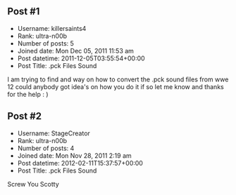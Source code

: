 ## Post #1
- Username: killersaints4
- Rank: ultra-n00b
- Number of posts: 5
- Joined date: Mon Dec 05, 2011 11:53 am
- Post datetime: 2011-12-05T03:55:54+00:00
- Post Title: .pck Files Sound

I am trying to find and way on how to convert the .pck sound files from wwe 12 could anybody got idea's on how you do it if so let me know and thanks for the help : )
## Post #2
- Username: StageCreator
- Rank: ultra-n00b
- Number of posts: 4
- Joined date: Mon Nov 28, 2011 2:19 am
- Post datetime: 2012-02-11T15:37:57+00:00
- Post Title: .pck Files Sound

Screw You Scotty
